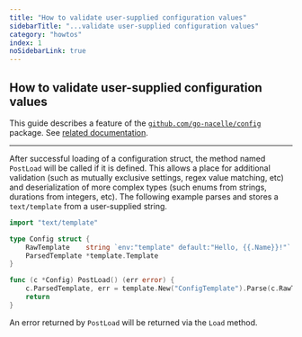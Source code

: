 ```yaml
---
title: "How to validate user-supplied configuration values"
sidebarTitle: "...validate user-supplied configuration values"
category: "howtos"
index: 1
noSidebarLink: true
---
```


## How to validate user-supplied configuration values

This guide describes a feature of the [`github.com/go-nacelle/config`](https://github.com/go-nacelle/config) package. See [related documentation](/docs/topics/config).

---

After successful loading of a configuration struct, the method named `PostLoad` will be called if it is defined. This allows a place for additional validation (such as mutually exclusive settings, regex value matching, etc) and deserialization of more complex types (such enums from strings, durations from integers, etc). The following example parses and stores a `text/template` from a user-supplied string.

```go
import "text/template"

type Config struct {
	RawTemplate    string `env:"template" default:"Hello, {{.Name}}!"`
	ParsedTemplate *template.Template
}

func (c *Config) PostLoad() (err error) {
	c.ParsedTemplate, err = template.New("ConfigTemplate").Parse(c.RawTemplate)
	return
}
```

An error returned by `PostLoad` will be returned via the `Load` method.
